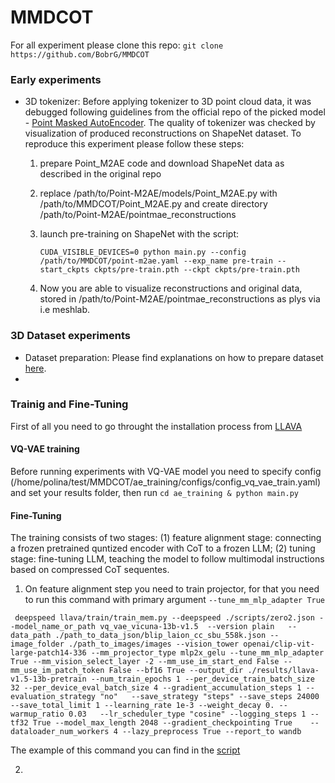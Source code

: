 # MMDCOT

For all experiment please clone this repo: ```git clone https://github.com/BobrG/MMDCOT```

### Early experiments

* 3D tokenizer:
  Before applying tokenizer to 3D point cloud data, it was debugged following guidelines from the official repo of the picked model - [Point Masked AutoEncoder](https://github.com/ZrrSkywalker/Point-M2AE/tree/main). The quality of tokenizer was checked by visualization of produced reconstructions on ShapeNet dataset. To reproduce this experiment please follow these steps:
  1. prepare Point_M2AE code and download ShapeNet data as described in the original repo
  
  2. replace /path/to/Point-M2AE/models/Point_M2AE.py with /path/to/MMDCOT/Point_M2AE.py and create directory /path/to/Point-M2AE/pointmae_reconstructions
 
  3. launch pre-training on ShapeNet with the script:
      ```
      CUDA_VISIBLE_DEVICES=0 python main.py --config /path/to/MMDCOT/point-m2ae.yaml --exp_name pre-train --start_ckpts ckpts/pre-train.pth --ckpt ckpts/pre-train.pth
      ```
  4. Now you are able to visualize reconstructions and original data, stored in /path/to/Point-M2AE/pointmae_reconstructions as plys via i.e meshlab.
  

### 3D Dataset experiments

* Dataset preparation:
  Please find explanations on how to prepare dataset [here](https://github.com/BobrG/MMDCOT/tree/main/ae_training/dataset#readme).
* 

### Trainig and Fine-Tuning
First of all you need to go throught the installation process from [LLAVA](https://github.com/haotian-liu/LLaVA/tree/main)


####  VQ-VAE training
Before running experiments with VQ-VAE model you need to specify config (/home/polina/test/MMDCOT/ae_training/configs/config_vq_vae_train.yaml) and set your results folder, then run ``` cd ae_training & python main.py ```


####  Fine-Tuning
The training consists of two stages: (1) feature alignment stage: connecting a frozen pretrained quntized encoder with CoT to a frozen LLM; (2) tuning stage: fine-tuning LLM, teaching the model to follow multimodal instructions based on compressed CoT sequentes.

1. On feature alignment step you need to train projector, for that you need to run this command with primary argument ```--tune_mm_mlp_adapter True``` 
```
 deepspeed llava/train/train_mem.py --deepspeed ./scripts/zero2.json --model_name_or_path vq_vae_vicuna-13b-v1.5  --version plain   --data_path ./path_to_data_json/blip_laion_cc_sbu_558k.json --image_folder ./path_to_images/images --vision_tower openai/clip-vit-large-patch14-336 --mm_projector_type mlp2x_gelu --tune_mm_mlp_adapter True --mm_vision_select_layer -2 --mm_use_im_start_end False --mm_use_im_patch_token False --bf16 True --output_dir ./results/llava-v1.5-13b-pretrain --num_train_epochs 1 --per_device_train_batch_size 32 --per_device_eval_batch_size 4 --gradient_accumulation_steps 1 --evaluation_strategy "no"   --save_strategy "steps" --save_steps 24000 --save_total_limit 1 --learning_rate 1e-3 --weight_decay 0. --warmup_ratio 0.03   --lr_scheduler_type "cosine" --logging_steps 1 --tf32 True --model_max_length 2048 --gradient_checkpointing True    --dataloader_num_workers 4 --lazy_preprocess True --report_to wandb

 ```
 The example of this command you can find in the [script]() 

 2. 

